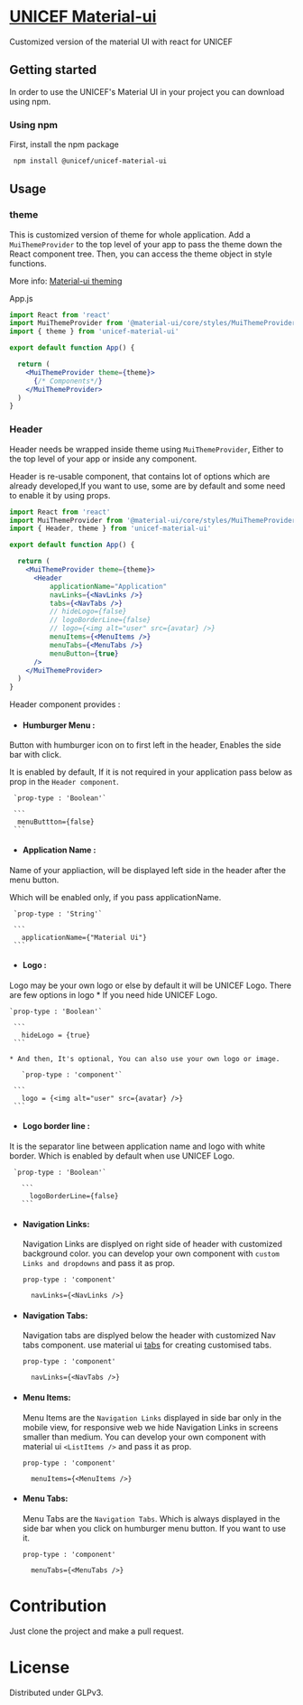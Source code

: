 # [UNICEF Material-ui](https://unicef.github.io/unicef-material-ui/)

Customized version of the material UI with react for UNICEF

## Getting started

In order to use the UNICEF's Material UI in your project you can download using npm.

### Using npm

First, install the npm package

```bash
 npm install @unicef/unicef-material-ui

```

## Usage

### theme

 This is customized version of theme for whole application. 
 Add a `MuiThemeProvider` to the top level of your app to pass the theme down the React component tree. Then, you can access the theme object in style functions.

 More info: <a href="https://material-ui.com/styles/advanced/#theming">Material-ui theming</a>

App.js

```jsx
import React from 'react'
import MuiThemeProvider from '@material-ui/core/styles/MuiThemeProvider'
import { theme } from 'unicef-material-ui'

export default function App() {

  return (
    <MuiThemeProvider theme={theme}>
      {/* Components*/}
    </MuiThemeProvider>
  )
}
```

### Header
Header needs be wrapped inside theme using `MuiThemeProvider`,
Either to the top level of your app or inside any component.

Header is re-usable component, that contains lot of options which are already developed,If you want to use, some are by default and some need to enable it by using props.

  ```jsx
  import React from 'react'
  import MuiThemeProvider from '@material-ui/core/styles/MuiThemeProvider'
  import { Header, theme } from 'unicef-material-ui'

  export default function App() {

    return (
      <MuiThemeProvider theme={theme}>
        <Header
            applicationName="Application"
            navLinks={<NavLinks />}
            tabs={<NavTabs />}
            // hideLogo={false}
            // logoBorderLine={false}
            // logo={<img alt="user" src={avatar} />}
            menuItems={<MenuItems />}
            menuTabs={<MenuTabs />}
            menuButton={true}
        />
      </MuiThemeProvider>
    )
  }
```

Header component provides : 
  * #### Humburger Menu : 
   Button with humburger icon on to first left in the header, Enables the side bar with click.

   It is enabled by default, If it is not required in your application pass below as prop in the `Header component`. 

     `prop-type : 'Boolean'`

     ```
      menuButtton={false}
     ```
  * #### Application Name : 
   Name of your appliaction, will be displayed left side in the header after the menu button. 

   Which will be enabled only, if you pass applicationName.

     `prop-type : 'String'`

     ```
       applicationName={"Material Ui"}
     ```
  
  * #### Logo : 
   Logo may be your own logo or else by default it will be UNICEF Logo.
    There are few options in logo
     * If you need hide UNICEF Logo.

    `prop-type : 'Boolean'`

     ```
       hideLogo = {true}
     ```

    * And then, It's optional, You can also use your own logo or image.

       `prop-type : 'component'`
       
     ```
       logo = {<img alt="user" src={avatar} />}
     ```
  * #### Logo border line : 
   It is the separator line between application name and logo with white border.
   Which is enabled by default when use UNICEF Logo.

     `prop-type : 'Boolean'`

       ```
         logoBorderLine={false}
       ```
  * #### Navigation Links: 
    Navigation Links are displyed on right side of header with customized background color.
      you can develop your own component with `custom Links and dropdowns` and pass it as prop.

    `prop-type : 'component'`
    
      ```
        navLinks={<NavLinks />}
      ```
  * #### Navigation Tabs: 
    Navigation tabs are displyed below the header with customized Nav tabs component.
    use material ui [tabs](https://material-ui.com/components/tabs/) for creating customised tabs.

    `prop-type : 'component'`
    
      ```
        navLinks={<NavTabs />}
      ```
   * #### Menu Items: 
     Menu Items are the `Navigation Links` displayed in side bar only in the mobile view, for responsive web we hide Navigation Links in      screens smaller than medium.
     You can develop your own component with material ui `<ListItems />` and pass it as prop.

      `prop-type : 'component'`
    
    
       ```
         menuItems={<MenuItems />}
       ```
    
   * #### Menu Tabs: 
     Menu Tabs are the `Navigation Tabs`. Which is always displayed in the side bar when you click on humburger menu button.
     If you want to use it.

     `prop-type : 'component'`
    
      ```
        menuTabs={<MenuTabs />}
      ```

# Contribution

Just clone the project and make a pull request.

# License

Distributed under GLPv3.
